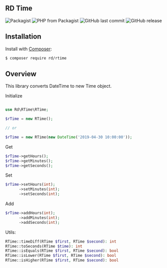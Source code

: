 RD Time
------------

![Packagist](https://img.shields.io/packagist/l/rd/rtime.svg?style=flat-square)
![PHP from Packagist](https://img.shields.io/packagist/php-v/rd/rtime.svg?style=flat-square)
![GitHub last commit](https://img.shields.io/github/last-commit/rdurica/rtime.svg?style=flat-square)
![GitHub release](https://img.shields.io/github/release/rdurica/rtime.svg?style=flat-square)

Installation
------------

Install with 
[Composer](http://getcomposer.org/):

```sh
$ composer require rd/rtime
```

Overview
------------
This library converts DateTime to new Time object.

Initialize
```php

use Rd\RTime\RTime;

$rTime = new RTime(); 

// or

$rTime = new RTime(new DateTime('2019-04-30 10:00:00')); 

```

Get
```php
$rTime->getHours();
$rTime->getMinutes();
$rTime->getSeconds();
```

Set
```php
$rTime->setHours(int);
      ->setMinutes(int);
      ->setSeconds(int);
```

Add
```php
$rTime->addHours(int);
      ->addMinutes(int);
      ->addSeconds(int);
```

Utils:
```php
RTime::timeDiff(RTime $first, RTime $second): int
RTime::toSeconds(RTime $time): int
RTime::isEquals(RTime $first, RTime $second): bool
RTime::isLower(RTime $first, RTime $second): bool
RTime::isHigher(RTime $first, RTime $second): bool
```

